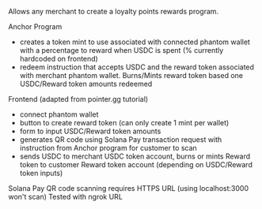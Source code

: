 Allows any merchant to create a loyalty points rewards program.

Anchor Program

- creates a token mint to use associated with connected phantom wallet with a percentage to reward when USDC is spent (% currently hardcoded on frontend)
- redeem instruction that accepts USDC and the reward token associated with merchant phantom wallet. Burns/Mints reward token based one USDC/Reward token amounts redeemed

Frontend (adapted from pointer.gg tutorial)

- connect phantom wallet
- button to create reward token (can only create 1 mint per wallet)
- form to input USDC/Reward token amounts
- generates QR code using Solana Pay transaction request with instruction from Anchor program for customer to scan
- sends USDC to merchant USDC token account, burns or mints Reward token to customer Reward token account (depending on USDC/Reward token inputs)

Solana Pay QR code scanning requires HTTPS URL (using localhost:3000 won't scan)
Tested with ngrok URL
